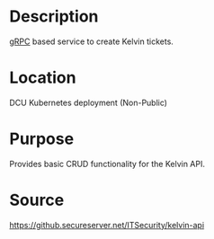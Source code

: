 # Description
[gRPC](http://grpc.io) based service to create Kelvin tickets.

# Location
DCU Kubernetes deployment (Non-Public)

# Purpose
Provides basic CRUD functionality for the Kelvin API.

# Source
https://github.secureserver.net/ITSecurity/kelvin-api